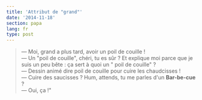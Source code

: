 ```yaml
---
title: 'Attribut de "grand"'
date: '2014-11-18'
section: papa
lang: fr
type: post
---
```


> — Moi, grand a plus tard, avoir un poil de couille !  
> — Un "poil de couille", chéri, tu es sûr ? Et explique moi parce que je suis un peu bête : ça sert à quoi un " poil de couille" ?  
> — Dessin animé dire poil de couille pour cuire les chaudcisses !  
> — Cuire des saucisses ? Hum, attends, tu me parles d'un **Bar-be-cue** ?  
> — Oui, ça !"

